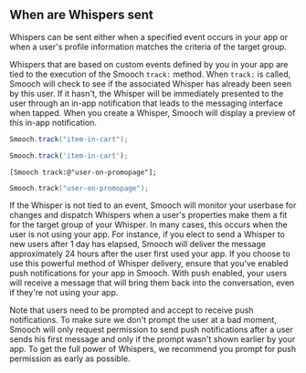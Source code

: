 ## When are Whispers sent

Whispers can be sent either when a specified event occurs in your app or when a user's profile information matches the criteria of the target group.

Whispers that are based on custom events defined by you in your app are tied to the execution of the Smooch `track:` method. When `track:` is called, Smooch will check to see if the associated Whisper has already been seen by this user. If it hasn't, the Whisper will be immediately presented to the user through an in-app notification that leads to the messaging interface when tapped. When you create a Whisper, Smooch will display a preview of this in-app notification.

```java
Smooch.track("item-in-cart");
```
```javascript
Smooch.track('item-in-cart');
```
```objective_c
[Smooch track:@"user-on-promopage"];
```
```swift
Smooch.track("user-on-promopage");
```

If the Whisper is not tied to an event, Smooch will monitor your userbase for changes and dispatch Whispers when a user's properties make them a fit for the target group of your Whisper. In many cases, this occurs when the user is not using your app. For instance, if you elect to send a Whisper to new users after 1 day has elapsed, Smooch will deliver the message approximately 24 hours after the user first used your app. If you choose to use this powerful method of Whisper delivery, ensure that you've enabled push notifications for your app in Smooch. With push enabled, your users will receive a message that will bring them back into the conversation, even if they're not using your app.

Note that users need to be prompted and accept to receive push notifications. To make sure we don't prompt the user at a bad moment, Smooch will only request permission to send push notifications after a user sends his first message and only if the prompt wasn't shown earlier by your app. To get the full power of Whispers, we recommend you prompt for push permission as early as possible.